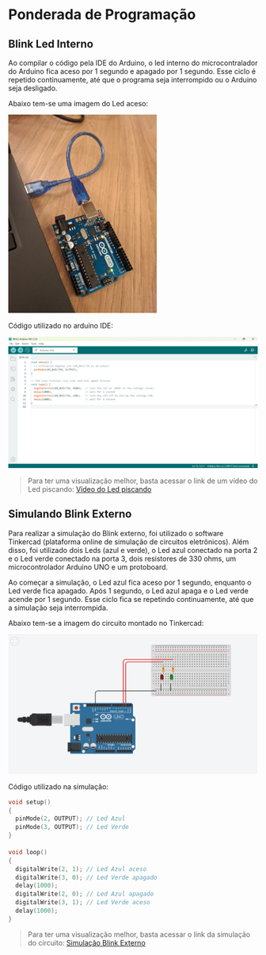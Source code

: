 # Ponderada de Programação

## Blink Led Interno

Ao compilar o código pela IDE do Arduino, o led interno do microcontralador do Arduino fica aceso por 1 segundo e apagado por 1 segundo. Esse ciclo é repetido continuamente, até que o programa seja interrompido ou o Arduino seja desligado.

Abaixo tem-se uma imagem do Led aceso:

<img src="blink-interno.jpg" alt="Blink Interno" width="300"/>

Código utilizado no arduino IDE:

<img src="codigo-arduino-ide.png" alt="Código Blink Interno" width="600"/>

> Para ter uma visualização melhor, basta acessar o link de um vídeo do Led piscando: [Vídeo do Led piscando](https://drive.google.com/file/d/1XWA8utSV7P_ULDkOaWtqCOtWRo7LbyaB/view?usp=sharing)

## Simulando Blink Externo

Para realizar a simulação do Blink externo, foi utilizado o software Tinkercad (plataforma online de simulação de circuitos eletrônicos). Além disso, foi utilizado dois Leds (azul e verde), o Led azul conectado na porta 2 e o Led verde conectado na porta 3, dois resistores de 330 ohms, um microcontrolador Arduino UNO e um protoboard.

Ao começar a simulação, o Led azul fica aceso por 1 segundo, enquanto o Led verde fica apagado. Após 1 segundo, o Led azul apaga e o Led verde acende por 1 segundo. Esse ciclo fica se repetindo continuamente, até que a simulação seja interrompida.

Abaixo tem-se a imagem do circuito montado no Tinkercad:

<img src="blink-externo.png" alt="Simulação Blink Externo" width="600"/>

Código utilizado na simulação:

```cpp
void setup()
{
  pinMode(2, OUTPUT); // Led Azul
  pinMode(3, OUTPUT); // Led Verde
}

void loop()
{
  digitalWrite(2, 1); // Led Azul aceso
  digitalWrite(3, 0); // Led Verde apagado
  delay(1000);
  digitalWrite(2, 0); // Led Azul apagado
  digitalWrite(3, 1); // Led Verde aceso
  delay(1000);
}
```

> Para ter uma visualização melhor, basta acessar o link da simulação do circuito: [Simulação Blink Externo](https://www.tinkercad.com/things/eagrJWKWVtg-tremendous-robo-bigery/editel?returnTo=https%3A%2F%2Fwww.tinkercad.com%2Fdashboard%2Fdesigns%2Fcircuits)